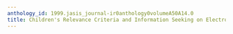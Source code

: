 ```yaml
---
anthology_id: 1999.jasis_journal-ir0anthology0volumeA50A14.0
title: Children's Relevance Criteria and Information Seeking on Electronic Resources
---
```

